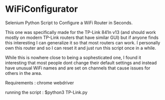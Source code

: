 # WiFiConfigurator

Selenium Python Script to Configure a WiFi Router in Seconds.

This one was specifically made for the TP-Link 841n v13 (and should work mostly on modern TP-Link routers that have similar GUI) but if anyone finds this interesting I can generalize it so that most routers can work. I personally own this router and so I can reset it and just run this script once in a while.

While this is nowhere close to being a sophesticated one, I found it interesting that most people dont change their default settings and instead have unusual WiFi names and are set on channels that cause issues for others in the area.

Requirements : chrome webdriver

running the script : $python3 TP-Link.py
